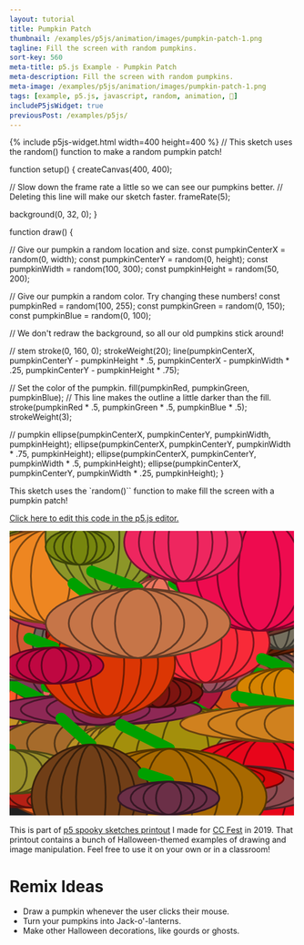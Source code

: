 ```yaml
---
layout: tutorial
title: Pumpkin Patch
thumbnail: /examples/p5js/animation/images/pumpkin-patch-1.png
tagline: Fill the screen with random pumpkins.
sort-key: 560
meta-title: p5.js Example - Pumpkin Patch
meta-description: Fill the screen with random pumpkins.
meta-image: /examples/p5js/animation/images/pumpkin-patch-1.png
tags: [example, p5.js, javascript, random, animation, 🎃]
includeP5jsWidget: true
previousPost: /examples/p5js/
---
```


{% include p5js-widget.html width=400 height=400 %}
// This sketch uses the random() function to make a random pumpkin patch!

function setup() {
  createCanvas(400, 400);

  // Slow down the frame rate a little so we can see our pumpkins better.
  // Deleting this line will make our sketch faster.
  frameRate(5);

  background(0, 32, 0);
}

function draw() {

  // Give our pumpkin a random location and size.
  const pumpkinCenterX = random(0, width);
  const pumpkinCenterY = random(0, height);
  const pumpkinWidth = random(100, 300);
  const pumpkinHeight = random(50, 200);

  // Give our pumpkin a random color. Try changing these numbers!
  const pumpkinRed = random(100, 255);
  const pumpkinGreen = random(0, 150);
  const pumpkinBlue = random(0, 100);

  // We don't redraw the background, so all our old pumpkins stick around!

  // stem
  stroke(0, 160, 0);
  strokeWeight(20);
  line(pumpkinCenterX,
       pumpkinCenterY - pumpkinHeight * .5,
       pumpkinCenterX - pumpkinWidth * .25,
       pumpkinCenterY - pumpkinHeight * .75);

  // Set the color of the pumpkin.
  fill(pumpkinRed, pumpkinGreen, pumpkinBlue);
  // This line makes the outline a little darker than the fill.
  stroke(pumpkinRed * .5, pumpkinGreen * .5, pumpkinBlue * .5);
  strokeWeight(3);

  // pumpkin
  ellipse(pumpkinCenterX, pumpkinCenterY, pumpkinWidth, pumpkinHeight);
  ellipse(pumpkinCenterX, pumpkinCenterY, pumpkinWidth * .75, pumpkinHeight);
  ellipse(pumpkinCenterX, pumpkinCenterY, pumpkinWidth * .5, pumpkinHeight);
  ellipse(pumpkinCenterX, pumpkinCenterY, pumpkinWidth * .25, pumpkinHeight);
}
</script>

This sketch uses the `random()`` function to make fill the screen with a pumpkin patch!

[Click here to edit this code in the p5.js editor.](https://editor.p5js.org/KevinWorkman/sketches/n9UwhbcyO)

![pumpkin patch](/examples/p5js/animation/images/pumpkin-patch-2.png)

This is part of [p5 spooky sketches printout](http://tinyurl.com/p5-spooky-sketches) I made for [CC Fest](http://ccfest.rocks/) in 2019. That printout contains a bunch of Halloween-themed examples of drawing and image manipulation. Feel free to use it on your own or in a classroom!

# Remix Ideas

- Draw a pumpkin whenever the user clicks their mouse.
- Turn your pumpkins into Jack-o'-lanterns.
- Make other Halloween decorations, like gourds or ghosts.